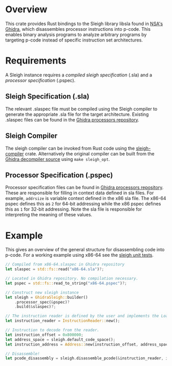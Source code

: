 # Overview

This crate provides Rust bindings to the Sleigh library libsla found in [NSA's Ghidra](https://github.com/NationalSecurityAgency/ghidra),
which disassembles processor instructions into p-code. This enables binary analysis programs to
analyze arbitrary programs by targeting p-code instead of specific instruction set architectures.

# Requirements

A Sleigh instance requires a _compiled sleigh specification_ (.sla) and a _processor specification_
(.pspec).

## Sleigh Specification (.sla)

The relevant .slaspec file must be compiled using the Sleigh compiler to generate the appropriate
.sla file for the target architecture. Existing .slaspec files can be found in the
[Ghidra processors repository](https://github.com/NationalSecurityAgency/ghidra/tree/stable/Ghidra/Processors).

## Sleigh Compiler

The sleigh compiler can be invoked from Rust code using the [sleigh-compiler](https://crates.io/crates/sleigh-compiler) crate.
Alternatively the original compiler can be built from the
[Ghidra decompiler source](https://github.com/NationalSecurityAgency/ghidra/blob/stable/Ghidra/Features/Decompiler/src/decompile/cpp)
using `make sleigh_opt`.

## Processor Specification (.pspec)

Processor specification files can be found in
[Ghidra processors repository](https://github.com/NationalSecurityAgency/ghidra/tree/stable/Ghidra/Processors).
These are responsible for filling in context data defined in sla files. For example, `addrsize` is
variable context defined in the x86 sla file. The x86-64 pspec defines this as `2` for 64-bit
addressing while the x86 pspec defines this as `1` for 32-bit addressing. Note the sla file is 
responsible for interpreting the meaning of these values.

# Example

This gives an overview of the general structure for disassembling code into p-code. For a working
example using x86-64 see the [sleigh unit tests](./src/sleigh.rs).

```rust
// Compiled from x86-64.slaspec in Ghidra repository
let slaspec = std::fs::read("x86-64.sla")?;

// Located in Ghidra repository. No compilation necessary.
let pspec = std::fs::read_to_string("x86-64.pspec")?;

// Construct new sleigh instance
let sleigh = GhidraSleigh::builder()
    .processor_spec(&pspec)?
    .build(&slaspec)?;

// The instruction reader is defined by the user and implements the LoadImage trait.
let instruction_reader = InstructionReader::new();

// Instruction to decode from the reader.
let instruction_offset = 0x800000;
let address_space = sleigh.default_code_space();
let instruction_address = Address::new(instruction_offset, address_space);

// Disassemble!
let pcode_disassembly = sleigh.disassemble_pcode(&instruction_reader, instruction_address).expect("disassembly failed");
```


